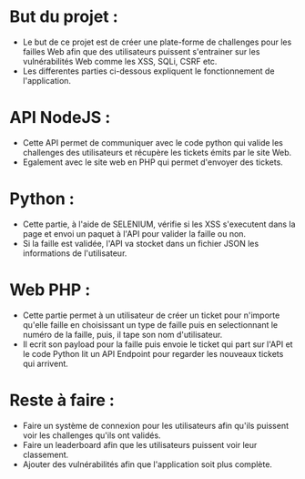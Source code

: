 # But du projet :
- Le but de ce projet est de créer une plate-forme de challenges pour les failles Web afin que des utilisateurs puissent s'entrainer sur les vulnérabilités Web comme les XSS, SQLi, CSRF etc.
- Les differentes parties ci-dessous expliquent le fonctionnement de l'application.

# API NodeJS :
- Cette API permet de communiquer avec le code python qui valide les challenges des utilisateurs et récupère les tickets émits par le site Web.
- Egalement avec le site web en PHP qui permet d'envoyer des tickets.

# Python :
- Cette partie, à l'aide de SELENIUM, vérifie si les XSS s'executent dans la page et envoi un paquet à l'API pour valider la faille ou non.
- Si la faille est validée, l'API va stocket dans un fichier JSON les informations de l'utilisateur.

# Web PHP :
- Cette partie permet à un utilisateur de créer un ticket pour n'importe qu'elle faille en choisissant un type de faille puis en selectionnant le numéro de la faille, puis, il tape son nom d'utilisateur.
- Il ecrit son payload pour la faille puis envoie le ticket qui part sur l'API et le code Python lit un API Endpoint pour regarder les nouveaux tickets qui arrivent.

# Reste à faire :
- Faire un système de connexion pour les utilisateurs afin qu'ils puissent voir les challenges qu'ils ont validés.
- Faire un leaderboard afin que les utilisateurs puissent voir leur classement.
- Ajouter des vulnérabilités afin que l'application soit plus complète.
